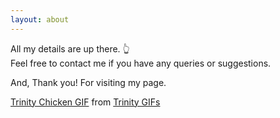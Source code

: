 ```yaml
---
layout: about
---
```

All my details are up there. 👆  
Feel free to contact me if you have any queries or suggestions.

And, Thank you! For visiting my page. 
<div class="tenor-gif-embed" data-postid="18600972" data-share-method="host" data-width="25%" data-aspect-ratio="0.9236947791164659"><a href="https://tenor.com/view/trinity-chicken-trinity-server-discord-gif-18600972">Trinity Chicken GIF</a> from <a href="https://tenor.com/search/trinity-gifs">Trinity GIFs</a></div><script type="text/javascript" async src="https://tenor.com/embed.js"></script>